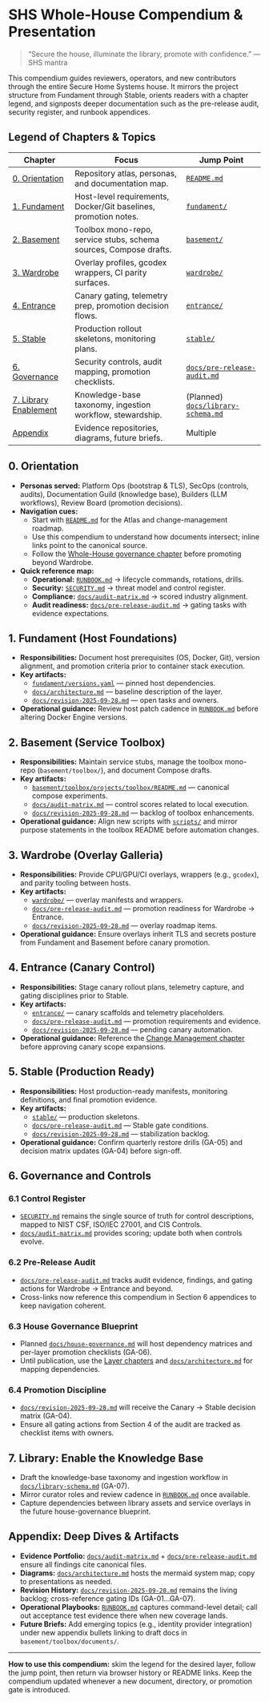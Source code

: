 # SHS Whole-House Compendium & Presentation

> “Secure the house, illuminate the library, promote with confidence.” — SHS mantra

This compendium guides reviewers, operators, and new contributors through the entire Secure Home Systems house. It mirrors the project structure from Fundament through Stable, orients readers with a chapter legend, and signposts deeper documentation such as the pre-release audit, security register, and runbook appendices.

## Legend of Chapters & Topics
| Chapter | Focus | Jump Point |
| --- | --- | --- |
| [0. Orientation](#0-orientation) | Repository atlas, personas, and documentation map. | [`README.md`](../README.md) |
| [1. Fundament](#1-fundament-host-foundations) | Host-level requirements, Docker/Git baselines, promotion notes. | [`fundament/`](../fundament/) |
| [2. Basement](#2-basement-service-toolbox) | Toolbox mono-repo, service stubs, schema sources, Compose drafts. | [`basement/`](../basement/) |
| [3. Wardrobe](#3-wardrobe-overlay-galleria) | Overlay profiles, gcodex wrappers, CI parity surfaces. | [`wardrobe/`](../wardrobe/) |
| [4. Entrance](#4-entrance-canary-control) | Canary gating, telemetry prep, promotion decision flows. | [`entrance/`](../entrance/) |
| [5. Stable](#5-stable-production-ready) | Production rollout skeletons, monitoring plans. | [`stable/`](../stable/) |
| [6. Governance](#6-governance-and-controls) | Security controls, audit mapping, promotion checklists. | [`docs/pre-release-audit.md`](pre-release-audit.md) |
| [7. Library Enablement](#7-library-enable-the-knowledge-base) | Knowledge-base taxonomy, ingestion workflow, stewardship. | (Planned) [`docs/library-schema.md`](library-schema.md) |
| [Appendix](#appendix-deep-dives--artifacts) | Evidence repositories, diagrams, future briefs. | Multiple |

## 0. Orientation
- **Personas served:** Platform Ops (bootstrap & TLS), SecOps (controls, audits), Documentation Guild (knowledge base), Builders (LLM workflows), Review Board (promotion decisions).
- **Navigation cues:**
  - Start with [`README.md`](../README.md) for the Atlas and change-management roadmap.
  - Use this compendium to understand how documents intersect; inline links point to the canonical source.
  - Follow the [Whole-House governance chapter](#6-governance-and-controls) before promoting beyond Wardrobe.
- **Quick reference map:**
  - **Operational:** [`RUNBOOK.md`](../RUNBOOK.md) → lifecycle commands, rotations, drills.
  - **Security:** [`SECURITY.md`](../SECURITY.md) → threat model and control register.
  - **Compliance:** [`docs/audit-matrix.md`](audit-matrix.md) → scored industry alignment.
  - **Audit readiness:** [`docs/pre-release-audit.md`](pre-release-audit.md) → gating tasks with evidence expectations.

## 1. Fundament (Host Foundations)
- **Responsibilities:** Document host prerequisites (OS, Docker, Git), version alignment, and promotion criteria prior to container stack execution.
- **Key artifacts:**
  - [`fundament/versions.yaml`](../fundament/versions.yaml) — pinned host dependencies.
  - [`docs/architecture.md`](architecture.md#layer-roles) — baseline description of the layer.
  - [`docs/revision-2025-09-28.md`](revision-2025-09-28.md#fundament) — open tasks and owners.
- **Operational guidance:** Review host patch cadence in [`RUNBOOK.md`](../RUNBOOK.md#platform-operations) before altering Docker Engine versions.

## 2. Basement (Service Toolbox)
- **Responsibilities:** Maintain service stubs, manage the toolbox mono-repo (`basement/toolbox/`), and document Compose drafts.
- **Key artifacts:**
  - [`basement/toolbox/projects/toolbox/README.md`](../basement/toolbox/projects/toolbox/README.md) — canonical compose experiments.
  - [`docs/audit-matrix.md`](audit-matrix.md#platform-security) — control scores related to local execution.
  - [`docs/revision-2025-09-28.md`](revision-2025-09-28.md#basement) — backlog of toolbox enhancements.
- **Operational guidance:** Align new scripts with [`scripts/`](../scripts/) and mirror purpose statements in the toolbox README before automation changes.

## 3. Wardrobe (Overlay Galleria)
- **Responsibilities:** Provide CPU/GPU/CI overlays, wrappers (e.g., `gcodex`), and parity tooling between hosts.
- **Key artifacts:**
  - [`wardrobe/`](../wardrobe/) — overlay manifests and wrappers.
  - [`docs/pre-release-audit.md`](pre-release-audit.md#36-house-architecture-governance) — promotion readiness for Wardrobe → Entrance.
  - [`docs/revision-2025-09-28.md`](revision-2025-09-28.md#wardrobe) — overlay roadmap items.
- **Operational guidance:** Ensure overlays inherit TLS and secrets posture from Fundament and Basement before canary promotion.

## 4. Entrance (Canary Control)
- **Responsibilities:** Stage canary rollout plans, telemetry capture, and gating disciplines prior to Stable.
- **Key artifacts:**
  - [`entrance/`](../entrance/) — canary scaffolds and telemetry placeholders.
  - [`docs/pre-release-audit.md`](pre-release-audit.md#5-release-recommendation) — promotion requirements and evidence.
  - [`docs/revision-2025-09-28.md`](revision-2025-09-28.md#entrance) — pending canary automation.
- **Operational guidance:** Reference the [Change Management chapter](#64-promotion-discipline) before approving canary scope expansions.

## 5. Stable (Production Ready)
- **Responsibilities:** Host production-ready manifests, monitoring definitions, and final promotion evidence.
- **Key artifacts:**
  - [`stable/`](../stable/) — production skeletons.
  - [`docs/pre-release-audit.md`](pre-release-audit.md#5-release-recommendation) — Stable gate conditions.
  - [`docs/revision-2025-09-28.md`](revision-2025-09-28.md#stable) — stabilization backlog.
- **Operational guidance:** Confirm quarterly restore drills (GA-05) and decision matrix updates (GA-04) before sign-off.

## 6. Governance and Controls
### 6.1 Control Register
- [`SECURITY.md`](../SECURITY.md) remains the single source of truth for control descriptions, mapped to NIST CSF, ISO/IEC 27001, and CIS Controls.
- [`docs/audit-matrix.md`](audit-matrix.md) provides scoring; update both when controls evolve.

### 6.2 Pre-Release Audit
- [`docs/pre-release-audit.md`](pre-release-audit.md) tracks audit evidence, findings, and gating actions for Wardrobe → Entrance and beyond.
- Cross-links now reference this compendium in Section 6 appendices to keep navigation coherent.

### 6.3 House Governance Blueprint
- Planned [`docs/house-governance.md`](house-governance.md) will host dependency matrices and per-layer promotion checklists (GA-06).
- Until publication, use the [Layer chapters](#1-fundament-host-foundations) and [`docs/architecture.md`](architecture.md) for mapping dependencies.

### 6.4 Promotion Discipline
- [`docs/revision-2025-09-28.md`](revision-2025-09-28.md#promotion-discipline) will receive the Canary → Stable decision matrix (GA-04).
- Ensure all gating actions from Section 4 of the audit are tracked as checklist items with owners.

## 7. Library: Enable the Knowledge Base
- Draft the knowledge-base taxonomy and ingestion workflow in [`docs/library-schema.md`](library-schema.md) (GA-07).
- Mirror curator roles and review cadence in [`RUNBOOK.md`](../RUNBOOK.md#knowledge-base-operations) once available.
- Capture dependencies between library assets and service overlays in the future house-governance blueprint.

## Appendix: Deep Dives & Artifacts
- **Evidence Portfolio:** [`docs/audit-matrix.md`](audit-matrix.md) + [`docs/pre-release-audit.md`](pre-release-audit.md#6-appendices) ensure all findings cite canonical files.
- **Diagrams:** [`docs/architecture.md`](architecture.md#mermaid-overview) hosts the mermaid system map; copy to presentations as needed.
- **Revision History:** [`docs/revision-2025-09-28.md`](revision-2025-09-28.md) remains the living backlog; cross-reference gating IDs (GA-01…GA-07).
- **Operational Playbooks:** [`RUNBOOK.md`](../RUNBOOK.md) captures command-level detail; call out acceptance test evidence there when new coverage lands.
- **Future Briefs:** Add emerging topics (e.g., identity provider integration) under new appendix bullets linking to draft docs in `basement/toolbox/documents/`.

---

**How to use this compendium:** skim the legend for the desired layer, follow the jump point, then return via browser history or README links. Keep the compendium updated whenever a new document, directory, or promotion gate is introduced.
